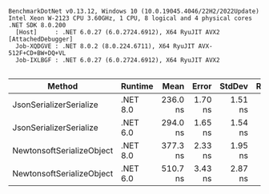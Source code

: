 ```

BenchmarkDotNet v0.13.12, Windows 10 (10.0.19045.4046/22H2/2022Update)
Intel Xeon W-2123 CPU 3.60GHz, 1 CPU, 8 logical and 4 physical cores
.NET SDK 8.0.200
  [Host]     : .NET 6.0.27 (6.0.2724.6912), X64 RyuJIT AVX2 [AttachedDebugger]
  Job-XQDGVE : .NET 8.0.2 (8.0.224.6711), X64 RyuJIT AVX-512F+CD+BW+DQ+VL
  Job-IXLBGF : .NET 6.0.27 (6.0.2724.6912), X64 RyuJIT AVX2


```
| Method                    | Runtime  | Mean     | Error   | StdDev  | Rank | Gen0   | Allocated |
|-------------------------- |--------- |---------:|--------:|--------:|-----:|-------:|----------:|
| JsonSerializerSerialize   | .NET 8.0 | 236.0 ns | 1.70 ns | 1.51 ns |    1 | 0.0834 |     360 B |
| JsonSerializerSerialize   | .NET 6.0 | 294.0 ns | 1.65 ns | 1.54 ns |    2 | 0.1259 |     544 B |
| NewtonsoftSerializeObject | .NET 8.0 | 377.3 ns | 2.33 ns | 1.95 ns |    3 | 0.3300 |    1424 B |
| NewtonsoftSerializeObject | .NET 6.0 | 510.7 ns | 3.43 ns | 2.87 ns |    4 | 0.3300 |    1424 B |
